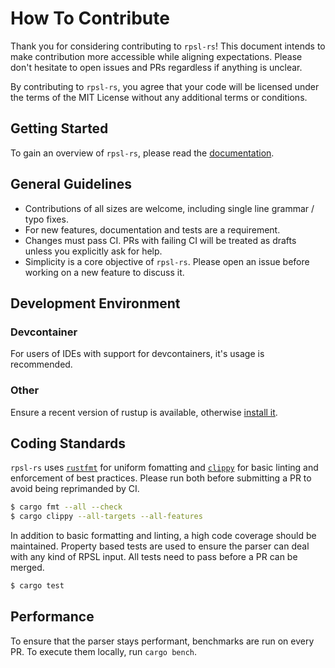 # How To Contribute

Thank you for considering contributing to `rpsl-rs`!
This document intends to make contribution more accessible while aligning expectations.
Please don't hesitate to open issues and PRs regardless if anything is unclear.

By contributing to `rpsl-rs`, you agree that your code will be licensed under the terms of the MIT License without any additional terms or conditions.

## Getting Started

To gain an overview of `rpsl-rs`, please read the [documentation](https://docs.rs/rpsl-rs).

## General Guidelines

- Contributions of all sizes are welcome, including single line grammar / typo fixes.
- For new features, documentation and tests are a requirement.
- Changes must pass CI. PRs with failing CI will be treated as drafts unless you explicitly ask for help.
- Simplicity is a core objective of `rpsl-rs`. Please open an issue before working on a new feature to discuss it.

## Development Environment

### Devcontainer

For users of IDEs with support for devcontainers, it's usage is recommended.

### Other

Ensure a recent version of rustup is available, otherwise [install it](https://www.rust-lang.org/tools/install).

## Coding Standards

`rpsl-rs` uses [`rustfmt`](https://github.com/rust-lang/rustfmt) for uniform fomatting and [`clippy`](https://github.com/rust-lang/rust-clippy) for basic linting and enforcement of best practices. Please run both before submitting a PR to avoid being reprimanded by CI.

```sh
$ cargo fmt --all --check
$ cargo clippy --all-targets --all-features
```

In addition to basic formatting and linting, a high code coverage should be maintained. Property based tests are used to ensure the parser can deal with any kind of RPSL input. All tests need to pass before a PR can be merged.

```sh
$ cargo test
```

## Performance

To ensure that the parser stays performant, benchmarks are run on every PR. To execute them locally, run `cargo bench`.

